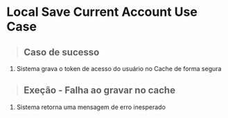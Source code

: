 # Local Save Current Account Use Case

> ## Caso de sucesso
1. Sistema grava o token de acesso do usuário no Cache de forma segura

> ## Exeção - Falha ao gravar no cache
1. Sistema retorna uma mensagem de erro inesperado